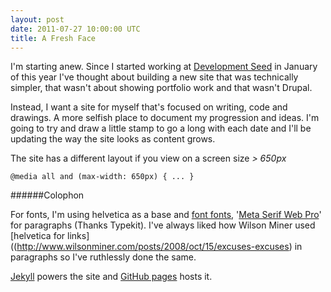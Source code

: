 ```yaml
---
layout: post
date: 2011-07-27 10:00:00 UTC
title: A Fresh Face
---
```


I'm starting anew. Since I started working at [Development Seed](http://developmentseed.org/team/tristen-brown) in January of this year I've thought about 
building a new site that was technically simpler, that wasn't about showing portfolio work and that wasn't Drupal.

Instead, I want a site for myself that's focused on writing, code and drawings. A more selfish place to document my progression and ideas. I'm going to try and draw a little stamp to go a long with each date and I'll be updating the way the site looks as content grows.

The site has a different layout if you view on a screen size _> 650px_

    @media all and (max-width: 650px) { ... }

######Colophon

For fonts, I'm using helvetica as a base and [font fonts](https://www.fontfont.com), '[Meta Serif Web Pro](http://typekit.com/fonts/ff-meta-serif-web-pro)' for paragraphs (Thanks Typekit). I've always liked how Wilson Miner used [helvetica for links]((http://www.wilsonminer.com/posts/2008/oct/15/excuses-excuses) in paragraphs so I've ruthlessly done the same.

[Jekyll](https://github.com/mojombo/jekyll) powers the site and [GitHub pages](http://pages/github.com) hosts it.